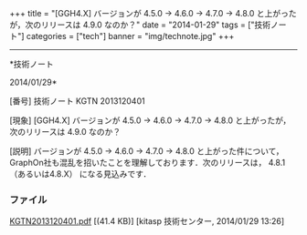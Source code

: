 ﻿+++
title = "[GGH4.X] バージョンが 4.5.0 → 4.6.0 → 4.7.0 → 4.8.0 と上がったが，次のリリースは 4.9.0 なのか？"
date = "2014-01-29"
tags = ["技術ノート"]
categories = ["tech"]
banner = "img/technote.jpg"
+++

-----------------------------------------------------------------------------------------------------------------------------

*技術ノート

2014/01/29*


[番号]
技術ノート KGTN 2013120401

[現象]
[GGH4.X] バージョンが 4.5.0 → 4.6.0 → 4.7.0 → 4.8.0
と上がったが，次のリリースは 4.9.0 なのか？

[説明]
バージョンが 4.5.0 → 4.6.0 → 4.7.0 → 4.8.0
と上がった件について，GraphOn社も混乱を招いたことを理解しております．次のリリースは，
4.8.1 （あるいは4.8.X） になる見込みです．


### ファイル

 
 


[KGTN2013120401.pdf](http://techreport.kitasp.net/attachments/download/1435/KGTN2013120401.pdf)
 [(41.4 KB)] [kitasp 技術センター, 2014/01/29
13:26]


 


 

